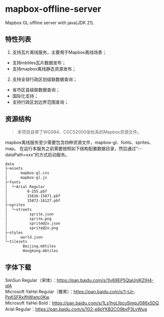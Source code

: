 # mapbox-offline-server
Mapbox GL offline server with java(JDK 21).

## 特性列表
1. 支持瓦片离线服务，主要用于Mapbox离线场景；
  - 支持mbtiles瓦片数据发布；
  - 支持mapbox离线静态资源发布；
2. 支持全球行政区划级联数据查询；
  - 省市区县级联数据查询；
  - 国际化支持；
  - 支持行政区划边界范围查询；

## 资源结构

> 本项目自带了WGS84、CGCS2000坐标系的Mapbox资源文件。

mapbox离线服务至少需要包含四种资源文件，mapbox-gl、fonts、sprites、map。
在运行本服务之前需要按照如下结构配置数据目录，然后通过“--dataPath=xxx”的方式启动服务。

```bash
data
├─assets
│      mapbox-gl.css
│      mapbox-gl.js
├─fonts
│  └─Arial Regular
│         0-255.pbf
│         15616-15871.pbf
│         15872-16127.pbf
├─sprites
│  └─streets
│          sprite.json
│          sprite.png
│          sprite@2x.json
│          sprite@2x.png
├─styles
│      world.json
└─tilesets
        Beijing.mbtiles
        Hongkong.mbtiles
```

## 字体下载
SimSun Regular（宋体）：https://pan.baidu.com/s/1lv69EP5QlaUnlKZlH4-qlA  
Microsoft YaHei Regular（雅黑）：https://pan.baidu.com/s/1-tJr-PpKSFRxlfhWwtc0Kw  
Microsoft YaHei Bold：https://pan.baidu.com/s/1Ls1hgLIbcu5impJ086x5DQ  
Arial Regular：https://pan.baidu.com/s/102-e8pYKB2CO9bvP3LvWug